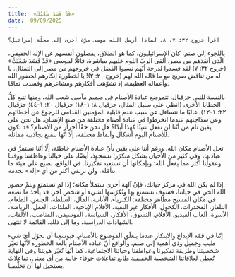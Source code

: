```yaml
---
title:  «قَدْ فَسَدَ شَعْبُكَ»
date:  09/09/2025
---
```


`اقرأ خروج ٣٢: ٧، ٨. لماذا أرسل الله موسى مرّة أخرى إلى محلّة إسرائيل؟`

باللجوء إلى صنم، كان الإسرائيليون، كما هو الطلاق، يفصلون أنفسهم عن الإله الحقيقي، الّذي أنقذهم من مصر. ألقى الربّ اللوم عليهم مباشرة، قائلًا لموسى «قَدْ فَسَدَ شَعْبُكَ» (خروج ٣٢: ٧) لقد فسدوا لدرجة أنّهم نسبوا الفضل في خروجهم من مصر إلى التمثال. يا له من تناقض صريح مع ما قاله الله لهم (خروج ٢٠: ٢)! يا لخطورة إنكارهم لحضور الله وأعماله العظيمة، إذ تشوّهت أفكارهم ومشاعرهم وفسدت تمامًا.

بالنسبة للنبي حزقيال، تتموضع عبادة الأصنام في صميم مآسي شعب الله، ومنها تنبع كلُّ الخطايا الأخرى (انظر، على سبيل المثال، حزقيال ٨: ١-١٨؛ حزقيال ٢٠: ١-٤٤؛ حزقيال ٢٢: ١-١٢). غالبًا ما نتساءل عن سبب عدم قابلية المؤمنين القدامى للرجوع عن أخطائهم وعن سذاجتهم عندما انخرطوا في عبادة أصنام مختلفة من صنع الإنسان. هل نحن على يقين تام من أنّنا لن نفعل شيئًا كهذا أبدًا؟ هل نحن حقًا أحرار من الأصنام؟ قد تكون للأصنام اليوم أشكال وأنماط مختلفة، إلّا أنّها تتمتع بجاذبية مماثلة.

تحل الأصنام مكان الله، ورغم أننا على يقين بأنّ عبادة الأصنام خاطئة، إلّا أنّنا نستمرُّ في عبادتها، وفي كثير من الأحيان بشكل متكرّر؛ تستحوذ، أيضًا، على خيالنا وعاطفتنا ووقتنا وعقولنا أكثر مما يفعل الله؛ وبإمكانها أن تستعبد تفكيرنا. في الواقع، نصبح على هيئة ما نتأمّله، ولن نرتقي أكثر من أي «إله» نخدمه.

إذا لم يكن الله في مركز حياتك، فإنّ آلهة أخرى ستملأ مكانه؛ إذا لم نستمتع وننمِّ حضور الله الحي في حياتنا، فسوف نستمتع بها ونُكرّسها لشيء أو شخص آخر. قد يأخذ ما نضعه في مكان المسيح مظاهرَ مختلفة: الكبرياء، الأنانية، المال، السلطة، الجنس، الطعام، التلفاز، المخدرات، الكحول، الأفكار غير النقية، الأفلام الإباحية، الملذات، العمل، الرياضة، الأسرة، ألعاب الفيديو، الأفلام، التسوق، الأفكار، السياسة، الموسيقى، المناصب، الألقاب، الشهادات الدراسية، وما إلى ذلك. القائمة لا تنتهي.

إنّنا في قمّة الإبداع والابتكار عندما يتعلّق الموضوع بالأصنام، فبوسعِنا أن نحوّل أيّ شيء طيب وجميل وذي أهمية إلى صنم. والواقع أنّ عبادة الأصنام بالغة الخطورة لأنّها تغيّر شخصيتنا وطريقة تفكيرنا وعواطفنا وحياتنا الاجتماعية، كما أنّها تُغيّر هويتنا وفي النهاية تُعطي لعلاقاتنا الشخصية الحقيقية طابع تفاعلات جوفاء خالية من أي معنى، تفاعلاتٌ يستحيل لها أن تخلّصنا.